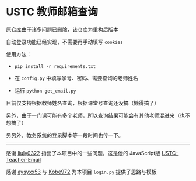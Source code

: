 # USTC 教师邮箱查询

原仓库由于诸多问题已删除，该仓库为重构后版本

自动登录功能已经实现，不需要再手动填写 `cookies` 

使用方法：

- `pip install -r requirements.txt`

- 在 `config.py` 中填写学号、密码、需要查询的老师姓名
- 运行 `python get_email.py` 

目前仅支持根据教师姓名查询，根据课堂号查询还没搞（懒得搞了）

另外，由于一门课可能有多个老师，所以查询结果可能会有其他老师混进来（也不想搞了）

另另外，教务系统的登录脚本等一段时间也传一下。

---

感谢 [liuly0322](https://github.com/liuly0322) 指出了本项目中的一些问题，这是他的 JavaScript版 [USTC-Teacher-Email](https://github.com/liuly0322/USTC-Teacher-Email)

感谢 [aysyxx53](https://github.com/aysyxx53) 与 [Kobe972](https://github.com/Kobe972) 为本项目 `login.py` 提供了思路与模板

